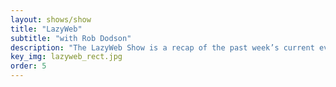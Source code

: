 ```yaml
---
layout: shows/show
title: "LazyWeb"
subtitle: "with Rob Dodson"
description: "The LazyWeb Show is a recap of the past week’s current events on the web platform."
key_img: lazyweb_rect.jpg
order: 5
---
```

